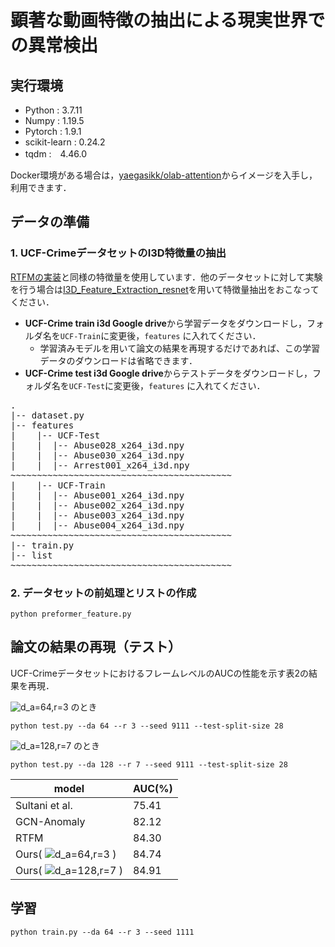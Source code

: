 # 顕著な動画特徴の抽出による現実世界での異常検出
## 実行環境
* Python : 3.7.11
* Numpy : 1.19.5
* Pytorch : 1.9.1  
* scikit-learn : 0.24.2
* tqdm :　4.46.0

Docker環境がある場合は，[yaegasikk/olab-attention](https://hub.docker.com/repository/docker/yaegasikk/olab-attention)からイメージを入手し，利用できます．
## データの準備
### 1. UCF-CrimeデータセットのI3D特徴量の抽出
[RTFMの実装](https://github.com/tianyu0207/RTFM)と同様の特徴量を使用しています．他のデータセットに対して実験を行う場合は[I3D_Feature_Extraction_resnet](https://github.com/GowthamGottimukkala/I3D_Feature_Extraction_resnet)を用いて特徴量抽出をおこなってください．

* **UCF-Crime train i3d Google drive**から学習データをダウンロードし，フォルダ名を`UCF-Train`に変更後，`features` に入れてください．
  * 学習済みモデルを用いて論文の結果を再現するだけであれば、この学習データのダウンロードは省略できます．
* **UCF-Crime test i3d Google drive**からテストデータをダウンロードし，フォルダ名を`UCF-Test`に変更後，`features` に入れてください．

<pre>
.
|-- dataset.py
|-- features
|    |-- UCF-Test
|    |  |-- Abuse028_x264_i3d.npy
|    |  |-- Abuse030_x264_i3d.npy
|    |  |-- Arrest001_x264_i3d.npy
~~~~~~~~~~~~~~~~~~~~~~~~~~~~~~~~~~~~~~~~~~
|    |-- UCF-Train
|    |  |-- Abuse001_x264_i3d.npy
|    |  |-- Abuse002_x264_i3d.npy
|    |  |-- Abuse003_x264_i3d.npy
|    |  |-- Abuse004_x264_i3d.npy
~~~~~~~~~~~~~~~~~~~~~~~~~~~~~~~~~~~~~~~~~~
|-- train.py
|-- list
~~~~~~~~~~~~~~~~~~~~~~~~~~~~~~~~~~~~~~~~~~
</pre>

### 2. データセットの前処理とリストの作成
```
python preformer_feature.py
```
## 論文の結果の再現（テスト）
UCF-CrimeデータセットにおけるフレームレベルのAUCの性能を示す表2の結果を再現．

<img src="https://latex.codecogs.com/svg.image?d_a=64,r=3&space;" title="d_a=64,r=3 " /> のとき
```
python test.py --da 64 --r 3 --seed 9111 --test-split-size 28
```
<img src="https://latex.codecogs.com/svg.image?d_a=128,r=7&space;" title="d_a=128,r=7 " /> のとき
```
python test.py --da 128 --r 7 --seed 9111 --test-split-size 28
```
| model | AUC(%)|
|----|----|
|Sultani et al.|75.41|
|GCN-Anomaly|82.12|
|RTFM|84.30|
|Ours( <img src="https://latex.codecogs.com/svg.image?d_a=64,r=3&space;" title="d_a=64,r=3 " /> )|84.74|
|Ours( <img src="https://latex.codecogs.com/svg.image?d_a=128,r=7&space;" title="d_a=128,r=7 " /> )|84.91|

## 学習
```
python train.py --da 64 --r 3 --seed 1111
```
